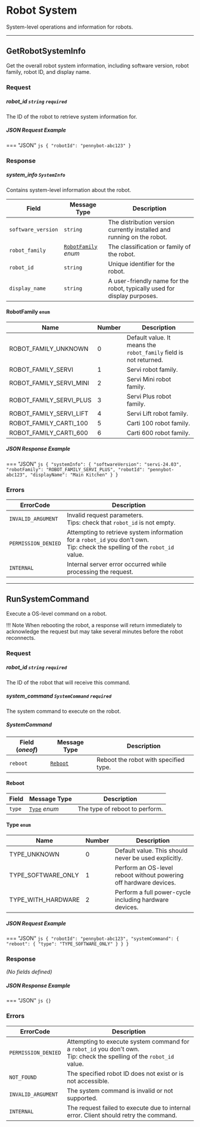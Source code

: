 # Robot System

System-level operations and information for robots.

-----------
## GetRobotSystemInfo

Get the overall robot system information, including software version, robot family, robot ID, and display name.

### Request

##### robot_id `string` `required`
The ID of the robot to retrieve system information for.

##### JSON Request Example
=== "JSON"
    ```js
      {
        "robotId": "pennybot-abc123"
      }
    ```

### Response

##### system_info `SystemInfo`
Contains system-level information about the robot.

| Field | Message Type | Description |
|------|------|-------------|
| `software_version` | `string` | The distribution version currently installed and running on the robot. |
| `robot_family` | [`RobotFamily`](#robotfamily-enum) *enum* | The classification or family of the robot. |
| `robot_id` | `string` | Unique identifier for the robot. |
| `display_name` | `string` | A user-friendly name for the robot, typically used for display purposes. |

#### RobotFamily `enum`
| Name | Number | Description |
|------|--------|-------------|
| ROBOT_FAMILY_UNKNOWN | 0 | Default value. It means the `robot_family` field is not returned. |
| ROBOT_FAMILY_SERVI | 1 | Servi robot family. |
| ROBOT_FAMILY_SERVI_MINI | 2 | Servi Mini robot family. |
| ROBOT_FAMILY_SERVI_PLUS | 3 | Servi Plus robot family. |
| ROBOT_FAMILY_SERVI_LIFT | 4 | Servi Lift robot family. |
| ROBOT_FAMILY_CARTI_100 | 5 | Carti 100 robot family. |
| ROBOT_FAMILY_CARTI_600 | 6 | Carti 600 robot family. |

##### JSON Response Example
=== "JSON"
    ```js
      {
        "systemInfo": {
          "softwareVersion": "servi-24.03",
          "robotFamily": "ROBOT_FAMILY_SERVI_PLUS",
          "robotId": "pennybot-abc123",
          "displayName": "Main Kitchen"
        }
      }
    ```

### Errors
| ErrorCode  | Description |
|------------|-------------|
| `INVALID_ARGUMENT` | Invalid request parameters. <br /> Tips: check that `robot_id` is not empty. |
| `PERMISSION_DENIED` | Attempting to retrieve system information for a `robot_id` you don't own. <br /> Tip: check the spelling of the `robot_id` value. |
| `INTERNAL` | Internal server error occurred while processing the request. |

-----------
## RunSystemCommand

Execute a OS-level command on a robot.

!!! Note
    When rebooting the robot, a response will return immediately to acknowledge the request but may take several minutes before the robot reconnects.

### Request

##### robot_id `string` `required`
The ID of the robot that will receive this command.

##### system_command `SystemCommand` `required`
The system command to execute on the robot.

##### SystemCommand
| Field (*oneof*) | Message Type | Description |
|------------|-------------| ---|
| `reboot` | [`Reboot`](#reboot) | Reboot the robot with specified type. |

#### Reboot
| Field | Message Type | Description |
|------|------|-------------|
| `type` | [`Type`](#type-enum) *enum* | The type of reboot to perform. |

#### Type `enum`
| Name | Number | Description |
|------|--------|-------------|
| TYPE_UNKNOWN | 0 | Default value. This should never be used explicitly. |
| TYPE_SOFTWARE_ONLY | 1 | Perform an OS-level reboot without powering off hardware devices. |
| TYPE_WITH_HARDWARE | 2 | Perform a full power-cycle including hardware devices. |

##### JSON Request Example
=== "JSON"
    ```js
      {
        "robotId": "pennybot-abc123",
        "systemCommand": {
          "reboot": {
            "type": "TYPE_SOFTWARE_ONLY"
          }
        }
      }
    ```

### Response

*(No fields defined)*

##### JSON Response Example
=== "JSON"
    ```js
      {}
    ```

### Errors
| ErrorCode  | Description |
|------------|-------------|
| `PERMISSION_DENIED` | Attempting to execute system command for a `robot_id` you don't own. <br /> Tip: check the spelling of the `robot_id` value. |
| `NOT_FOUND` | The specified robot ID does not exist or is not accessible. |
| `INVALID_ARGUMENT` | The system command is invalid or not supported. |
| `INTERNAL` | The request failed to execute due to internal error. Client should retry the command. |
